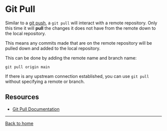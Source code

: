 # Git Pull

Similar to a [git push](./Push.md), a `git pull` will interact with a remote repository. Only this time it will **pull** the changes it does not have from the remote down to the local repository.

This means any commits made that are on the remote repository will be pulled down and added to the local repository.

This can be done by adding the remote name and branch name:
```
git pull origin main
```

If there is any upstream connection established, you can use `git pull` without specifying a remote or branch.

## Resources

- [Git Pull Documentation](https://git-scm.com/docs/git-pull)

---

[Back to home](../README.md)
